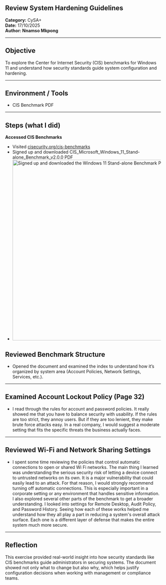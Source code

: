 ## Review System Hardening Guidelines
**Category:** CySA+  
**Date:** 17/10/2025  
**Author: Nnamso Mkpong**

---

## Objective
To explore the Center for Internet Security (CIS) benchmarks for Windows 11 and understand how security standards guide system configuration and hardening.

---

## Environment / Tools
- CIS Benchmark PDF  

---

## Steps (what I did)
**Accessed CIS Benchmarks**
- Visited [cisecurity.org/cis-benchmarks](https://www.cisecurity.org/insights/webinar/effective-implementation-of-the-cis-benchmarks-and-cis-controls)
- Signed up and downloaded CIS_Microsoft_Windows_11_Stand-alone_Benchmark_v2.0.0 PDF
- <img width="1277" height="585" alt="Signed up and downloaded the Windows 11 Stand-alone Benchmark PDF" src="https://github.com/user-attachments/assets/a833426e-afa1-4885-9347-50f2566dd42f" />


## Reviewed Benchmark Structure
- Opened the document and examined the index to understand how it’s organized by system area (Account Policies, Network Settings, Services, etc.).

---

## Examined Account Lockout Policy (Page 32)
- I read through the rules for account and password policies.
  It really showed me that you have to balance security with usability. If the rules are too strict, they annoy users. But if they are too lenient, they make brute force attacks easy.
  In a real company, I would suggest a moderate setting that fits the specific threats the business actually faces.

---

## Reviewed Wi-Fi and Network Sharing Settings
- I spent some time reviewing the policies that control automatic connections to open or shared Wi Fi networks. The main thing I learned was understanding the serious security risk of letting a device connect to untrusted networks on its own. It is a major vulnerability that could easily lead to an attack.
  For that reason, I would strongly recommend turning off automatic connections. This is especially important in a corporate setting or any environment that handles sensitive information.
  I also explored several other parts of the benchmark to get a broader understanding. I looked into settings for Remote Desktop, Audit Policy, and Password History. Seeing how each of these works helped me understand how they all play a part in reducing a system's overall attack surface. Each one is a different layer of defense that makes the entire system much more secure.

---

## Reflection

This exercise provided real-world insight into how security standards like CIS benchmarks guide administrators in securing systems. The document showed not only what to change but also why, which helps justify configuration decisions when working with management or compliance teams.
